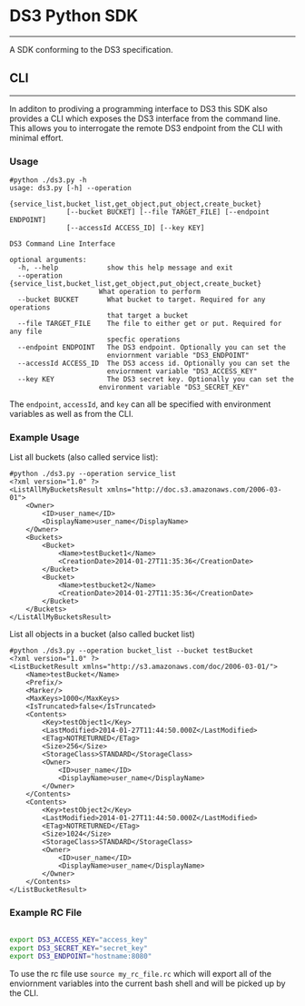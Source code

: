 # DS3 Python SDK
---

A SDK conforming to the DS3 specification.

## CLI
---

In additon to prodiving a programming interface to DS3 this SDK also provides a CLI which exposes the DS3 interface from the command line.  This allows you to interrogate the remote DS3 endpoint from the CLI with minimal effort.

### Usage

```
#python ./ds3.py -h
usage: ds3.py [-h] --operation
              {service_list,bucket_list,get_object,put_object,create_bucket}
              [--bucket BUCKET] [--file TARGET_FILE] [--endpoint ENDPOINT]
              [--accessId ACCESS_ID] [--key KEY]

DS3 Command Line Interface

optional arguments:
  -h, --help            show this help message and exit
  --operation {service_list,bucket_list,get_object,put_object,create_bucket}
                      What operation to perform
  --bucket BUCKET       What bucket to target. Required for any operations
                        that target a bucket
  --file TARGET_FILE    The file to either get or put. Required for any file
                        specfic operations
  --endpoint ENDPOINT   The DS3 endpoint. Optionally you can set the
                        enviornment variable "DS3_ENDPOINT"
  --accessId ACCESS_ID  The DS3 access id. Optionally you can set the
                        enviornment variable "DS3_ACCESS_KEY"
  --key KEY             The DS3 secret key. Optionally you can set the
                      environment variable "DS3_SECRET_KEY"

```

The `endpoint`, `accessId`, and `key` can all be specified with environment variables as well as from the CLI.

### Example Usage

List all buckets (also called service list):
```
#python ./ds3.py --operation service_list
<?xml version="1.0" ?>
<ListAllMyBucketsResult xmlns="http://doc.s3.amazonaws.com/2006-03-01">
	<Owner>
		<ID>user_name</ID>
		<DisplayName>user_name</DisplayName>
	</Owner>
	<Buckets>
		<Bucket>
			<Name>testBucket1</Name>
			<CreationDate>2014-01-27T11:35:36</CreationDate>
		</Bucket>
		<Bucket>
			<Name>testbucket2</Name>
			<CreationDate>2014-01-27T11:35:36</CreationDate>
		</Bucket>
	</Buckets>
</ListAllMyBucketsResult>

```

List all objects in a bucket (also called bucket list)

```
#python ./ds3.py --operation bucket_list --bucket testBucket
<?xml version="1.0" ?>
<ListBucketResult xmlns="http://s3.amazonaws.com/doc/2006-03-01/">
	<Name>testBucket</Name>
	<Prefix/>
	<Marker/>
	<MaxKeys>1000</MaxKeys>
	<IsTruncated>false</IsTruncated>
	<Contents>
		<Key>testObject1</Key>
		<LastModified>2014-01-27T11:44:50.000Z</LastModified>
		<ETag>NOTRETURNED</ETag>
		<Size>256</Size>
		<StorageClass>STANDARD</StorageClass>
		<Owner>
			<ID>user_name</ID>
			<DisplayName>user_name</DisplayName>
		</Owner>
	</Contents>
	<Contents>
		<Key>testObject2</Key>
		<LastModified>2014-01-27T11:44:50.000Z</LastModified>
		<ETag>NOTRETURNED</ETag>
		<Size>1024</Size>
		<StorageClass>STANDARD</StorageClass>
		<Owner>
			<ID>user_name</ID>
			<DisplayName>user_name</DisplayName>
		</Owner>
	</Contents>
</ListBucketResult>

```


### Example RC File

```bash

export DS3_ACCESS_KEY="access_key"
export DS3_SECRET_KEY="secret_key"
export DS3_ENDPOINT="hostname:8080"

```

To use the rc file use `source my_rc_file.rc` which will export all of the enviornment variables into the current bash shell and will be picked up by the CLI.

